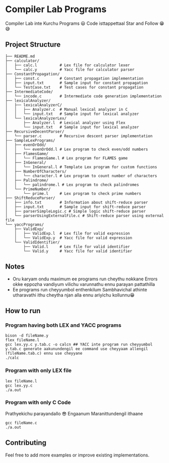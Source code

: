 # Compiler Lab Programs

Compiler Lab inte Kurchu Programs 😃
Code isttappettaal Star and Follow 😁😅

## Project Structure

```
├── README.md
├── calculator/
│   ├── calc.l          # Lex file for calculator lexer
│   └── calc.y          # Yacc file for calculator parser
├── ConstantPropagation/
│   ├── const.c         # Constant propagation implementation
│   ├── input.txt       # Sample input for constant propagation
│   └── TestCase.txt    # Test cases for constant propagation
├── IntermediateCode/
│   └── incode.c        # Intermediate code generation implementation
├── lexicalAnalyzer/
│   ├── lexicalAnalyzerC/
│   │   ├── Analyzer.c  # Manual lexical analyzer in C
│   │   └── input.txt   # Sample input for lexical analyzer
│   └── lexicalAnalyzerLex/
│       ├── Analyzer.l  # Lexical analyzer using Flex
│       └── input.txt   # Sample input for lexical analyzer
├── RecursiveDecentParser/
│   └── parser.c        # Recursive descent parser implementation
├── SampleLexPrograms/
│   ├── evenOrOdd/
│   │   └── evenOrOdd.l # Lex program to check even/odd numbers
│   ├── FlamesGame/
│   │   └── FlamesGame.l # Lex program for FLAMES game
│   ├── InGeneral/
│   │   └── InGeneral.l # Template Lex program for custom functions
│   ├── NumberOfCharacters/
│   │   └── character.l # Lex program to count number of characters
│   ├── Palindrome/
│   │   └── palindrome.l # Lex program to check palindromes
│   └── PrimeNumber/
│       └── prime.l     # Lex program to check prime numbers
├── ShiftReduceParser/
│   ├── info.txt        # Information about shift-reduce parser
│   ├── input.txt       # Sample input for shift-reduce parser
│   ├── parserSimpleLogic.c # Simple logic shift-reduce parser
│   └── parserUsingExternalFile.c # Shift-reduce parser using external file
└── yaccPrograms/
    ├── ValidExp/
    │   ├── ValidExp.l  # Lex file for valid expression
    │   └── ValidExp.y  # Yacc file for valid expression
    └── ValidIdentifier/
        ├── Valid.l     # Lex file for valid identifier
        └── Valid.y     # Yacc file for valid identifier
```

## Notes

- Oru karyam ondu maximum ee programs run cheythu nokkane Errors okke eppozha vandiyum vilichu varunnathu ennu parayan pattathilla
- Ee programs run cheyyumbol enthenkilum Sambhavichal athinte utharavathi ithu cheytha njan alla ennu ariyichu kollunnu😁

## How to run
### Program having both LEX and YACC programs
```
bison -d fileName.y  
flex fileName.l        
gcc lex.yy.c y.tab.c -o calcn ## YACC inte program run cheyyumbol y.tab.c generate aakunundengil ee command use cheyyaam allengil (fileName.tab.c) ennu use cheyyane
./calc
```

### Program with only LEX file
```
lex fileName.l
gcc lex.yy.c
./a.out
```
### Program with only C Code
Prathyekichu parayandallo 😎
Engaanum Maranittundengil ithaane
```
gcc fileName.c
./a.out
```
## Contributing

Feel free to add more examples or improve existing implementations.
